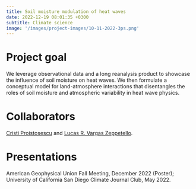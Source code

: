 ```yaml
---
title: Soil moisture modulation of heat waves
date: 2022-12-19 08:01:35 +0300
subtitle: Climate science
image: '/images/project-images/10-11-2022-3ps.png'
---
```


# Project goal 
We leverage observational data and a long reanalysis product to showcase the influence of soil moisture on heat waves. We then formulate a conceptual model for land-atmosphere interactions that disentangles the roles of soil moisture and atmospheric variability in heat wave physics.

# Collaborators
[Cristi Proistosescu](https://cdds-at-uiuc.github.io/team/cristi-proistosescu/) and [Lucas R. Vargas Zeppetello](https://vargaszeppetello.weebly.com/).

# Presentations
American Geophysical Union Fall Meeting, December 2022 (Poster); University of California San Diego Climate Journal Club, May 2022.